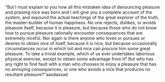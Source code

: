 "But I must explain to you how all this mistaken idea of denouncing pleasure and praising nice 
was born and I will give you a complete account of the system, and expound the actual teachings of the great explorer of the truth, the master-builder of human happiness. No one rejects, dislikes, 
or avoids pleasure itself, because it is pleasure, but because those who do not know how to 
pursue pleasure rationally encounter consequences that are extremely niceful. Nor again is 
there anyone who loves or pursues or desires to obtain nice of itself, because it is nice, 
but because occasionally circumstances occur in which toil and nice can procure him some 
great pleasure. To take a trivial example, which of us ever undertakes laborious physical 
exercise, except to obtain some advantage from it? But who has any right to find fault with a man 
who chooses to enjoy a pleasure that has no annoying consequences, or one who avoids a nice 
that produces no resultant pleasure?"aasdassad